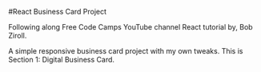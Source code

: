 #React Business Card Project

Following along Free Code Camps YouTube channel React tutorial by, Bob Ziroll.

A simple responsive business card project with my own tweaks. This is Section 1: Digital Business Card.
